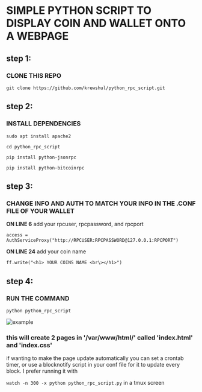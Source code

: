 # SIMPLE PYTHON SCRIPT TO DISPLAY COIN AND WALLET ONTO A WEBPAGE



## step 1:
### CLONE THIS REPO

```git clone https://github.com/krewshul/python_rpc_script.git```

## step 2:
### INSTALL DEPENDENCIES

```sudo apt install apache2```

```cd python_rpc_script```

```pip install python-jsonrpc```

```pip install python-bitcoinrpc```

## step 3:
### CHANGE INFO AND AUTH TO MATCH YOUR INFO IN THE .CONF FILE OF YOUR WALLET

**ON LINE 6** add your rpcuser, rpcpassword, and  rpcport 

`access = AuthServiceProxy("http://RPCUSER:RPCPASSWORD@127.0.0.1:RPCPORT")`

**ON LINE 24** add your coin name

`ff.write("<h1> YOUR COINS NAME <br\></h1>")`

## step 4:
### RUN THE COMMAND

```python python_rpc_script```

![example](https://raw.githubusercontent.com/krewshul/testering/main/images/example.PNG)



### this will create 2 pages in '/var/www/html/' called 'index.html' and 'index.css'

if wanting to make the page update automatically you can set a crontab timer, or use a blocknotify script in your conf file for it to update every block.  I prefer running it with 

`watch -n 300 -x python python_rpc_script.py` in a tmux screen
